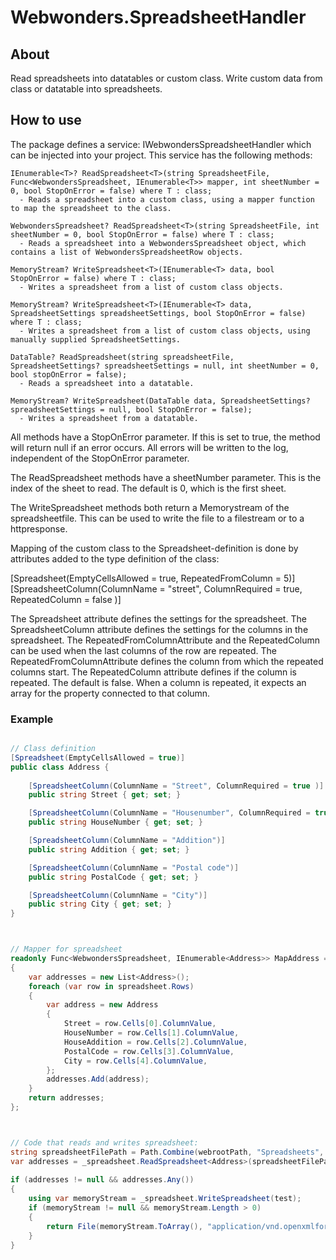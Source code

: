 # Webwonders.SpreadsheetHandler


## About
Read spreadsheets into datatables or custom class.
Write custom data from class or datatable into spreadsheets.


## How to use
The package defines a service: IWebwondersSpreadsheetHandler which can be injected into your project.
This service has the following methods: 
	
	IEnumerable<T>? ReadSpreadsheet<T>(string SpreadsheetFile, Func<WebwondersSpreadsheet, IEnumerable<T>> mapper, int sheetNumber = 0, bool StopOnError = false) where T : class;
	  - Reads a spreadsheet into a custom class, using a mapper function to map the spreadsheet to the class.
	
	WebwondersSpreadsheet? ReadSpreadsheet<T>(string SpreadsheetFile, int sheetNumber = 0, bool StopOnError = false) where T : class;
	  - Reads a spreadsheet into a WebwondersSpreadsheet object, which contains a list of WebwondersSpreadsheetRow objects.
	
	MemoryStream? WriteSpreadsheet<T>(IEnumerable<T> data, bool StopOnError = false) where T : class;
	  - Writes a spreadsheet from a list of custom class objects.

	MemoryStream? WriteSpreadsheet<T>(IEnumerable<T> data, SpreadsheetSettings spreadsheetSettings, bool StopOnError = false) where T : class;
	  - Writes a spreadsheet from a list of custom class objects, using manually supplied SpreadsheetSettings.

	DataTable? ReadSpreadsheet(string spreadsheetFile, SpreadsheetSettings? spreadsheetSettings = null, int sheetNumber = 0, bool stopOnError = false);
      - Reads a spreadsheet into a datatable.
	
	MemoryStream? WriteSpreadsheet(DataTable data, SpreadsheetSettings? spreadsheetSettings = null, bool StopOnError = false);
      - Writes a spreadsheet from a datatable.

All methods have a StopOnError parameter. If this is set to true, the method will return null if an error occurs. 
All errors will be written to the log, independent of the StopOnError parameter.

The ReadSpreadsheet methods have a sheetNumber parameter. This is the index of the sheet to read. The default is 0, which is the first sheet.

The WriteSpreadsheet methods both return a Memorystream of the spreadsheetfile. This can be used to write the file to a filestream or to a httpresponse.

Mapping of the custom class to the Spreadsheet-definition is done by attributes added to the type definition of the class:

[Spreadsheet(EmptyCellsAllowed = true, RepeatedFromColumn = 5)]
[SpreadsheetColumn(ColumnName = "street", ColumnRequired = true, RepeatedColumn = false )]

The Spreadsheet attribute defines the settings for the spreadsheet. The SpreadsheetColumn attribute defines the settings for the columns in the spreadsheet.
The RepeatedFromColumnAttribute and the RepeatedColumn can be used when the last columns of the row are repeated. The RepeatedFromColumnAttribute defines the 
column from which the repeated columns start. The RepeatedColumn attribute defines if the column is repeated. The default is false. When a column is repeated, it
expects an array for the property connected to that column.


### Example
```csharp

// Class definition
[Spreadsheet(EmptyCellsAllowed = true)]
public class Address {
	
	[SpreadsheetColumn(ColumnName = "Street", ColumnRequired = true )]
	public string Street { get; set; }

	[SpreadsheetColumn(ColumnName = "Housenumber", ColumnRequired = true)]
	public string HouseNumber { get; set; }

	[SpreadsheetColumn(ColumnName = "Addition")]
	public string Addition { get; set; }

	[SpreadsheetColumn(ColumnName = "Postal code")]
	public string PostalCode { get; set; }

	[SpreadsheetColumn(ColumnName = "City")]
	public string City { get; set; }
}



// Mapper for spreadsheet
readonly Func<WebwondersSpreadsheet, IEnumerable<Address>> MapAddress = (spreadsheet) =>
{
	var addresses = new List<Address>();
	foreach (var row in spreadsheet.Rows)
	{
		var address = new Address
		{
			Street = row.Cells[0].ColumnValue,
			HouseNumber = row.Cells[1].ColumnValue,
			HouseAddition = row.Cells[2].ColumnValue,
			PostalCode = row.Cells[3].ColumnValue,
			City = row.Cells[4].ColumnValue,
		};
		addresses.Add(address);
	}
	return addresses;
};



// Code that reads and writes spreadsheet:
string spreadsheetFilePath = Path.Combine(webrootPath, "Spreadsheets", "AddressList.xlsx");
var addresses = _spreadsheet.ReadSpreadsheet<Address>(spreadsheetFilePath, MapAddress);
		
if (addresses != null && addresses.Any())
{
	using var memoryStream = _spreadsheet.WriteSpreadsheet(test);
	if (memoryStream != null && memoryStream.Length > 0)
	{
		return File(memoryStream.ToArray(), "application/vnd.openxmlformats-officedocument.spreadsheetml.sheet", "addresslist.xlsx");
	}
}


```
